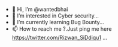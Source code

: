 - 👋 Hi, I’m @wantedbhai
- 👀 I’m interested in Cyber security...
- 🌱 I’m currently learning Bug Bounty...
- 📫 How to reach me ?.Just ping me here https://twitter.com/Rizwan_SiDdiqu1 ...


